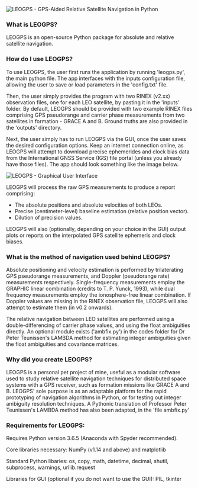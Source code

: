 ![LEOGPS - GPS-Aided Relative Satellite Navigation in Python](https://raw.githubusercontent.com/sammmlow/LEOGPS/master/gui/logo.png)

### What is LEOGPS?
LEOGPS is an open-source Python package for absolute and relative satellite navigation.

### How do I use LEOGPS?

To use LEOGPS, the user first runs the application by running 'leogps.py', the main python file. The app interfaces with the inputs configuration file, allowing the user to save or load parameters in the 'config.txt' file. 

Then, the user simply provides the program with two RINEX (v2.xx) observation files, one for each LEO satellite, by pasting it in the 'inputs' folder. By default, LEOGPS should be provided with two example RINEX files comprising GPS pseudorange and carrier phase measurements from two satellites in formation - GRACE A and B. Ground truths are also provided in the 'outputs' directory.

Next, the user simply has to run LEOGPS via the GUI, once the user saves the desired configuration options. Keep an internet connection online, as LEOGPS will attempt to download precise ephemerides and clock bias data from the International GNSS Service (IGS) file portal (unless you already have those files). The app should look something like the image below.

![LEOGPS - Graphical User Interface](https://raw.githubusercontent.com/sammmlow/LEOGPS/master/gui/gui.jpg)

LEOGPS will process the raw GPS measurements to produce a report comprising:

- The absolute positions and absolute velocities of both LEOs.
- Precise (centimeter-level) baseline estimation (relative position vector).
- Dilution of precision values.

LEOGPS will also (optionally, depending on your choice in the GUI) output plots or reports on the interpolated GPS satellite ephemeris and clock biases.

### What is the method of navigation used behind LEOGPS?

Absolute positioning and velocity estimation is performed by trilaterating GPS pseudorange measurements, and Doppler (pseudorange rate) measurements respectively. Single-frequency measurements employ the GRAPHIC linear combination (credits to T. P. Yunck, 1993), while dual frequency measurements employ the ionosphere-free linear combination. If Doppler values are missing in the RINEX observation file, LEOGPS will also attempt to estimate them (in v0.2 onwards).

The relative navigation between LEO satellites are performed using a double-differencing of carrier phase values, and using the float ambiguities directly. An optional module exists ('ambfix.py') in the codes folder for Dr Peter Teunissen's LAMBDA method for estimating integer ambiguities given the float ambiguities and covariance matrices.

### Why did you create LEOGPS?

LEOGPS is a personal pet project of mine, useful as a modular software used to study relative satellite navigation techniques for distributed space systems with a GPS receiver, such as formation missions like GRACE A and B. LEOGPS' sole purpose is as an adaptable platform for the rapid prototyping of navigation algorithms in Python, or for testing out integer ambiguity resolution techniques. A Pythonic translation of Professor Peter Teunissen's LAMBDA method has also been adapted, in the 'file ambfix.py'

### Requirements for LEOGPS:

Requires Python version 3.6.5 (Anaconda with Spyder recommended).

Core libraries necessary: NumPy (v1.14 and above) and matplotlib

Standard Python libaries: os, copy, math, datetime, decimal, shutil, subprocess, warnings, urllib.request

Libraries for GUI (optional if you do not want to use the GUI): PIL, tkinter
